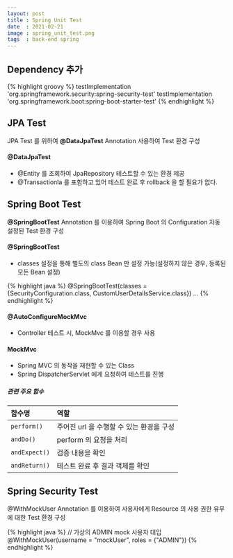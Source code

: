 ```yaml
---
layout: post
title : Spring Unit Test
date  : 2021-02-21
image : spring_unit_test.png
tags  : back-end spring
---
```


## Dependency 추가

{% highlight groovy %}
testImplementation 'org.springframework.security:spring-security-test'
testImplementation 'org.springframework.boot:spring-boot-starter-test'
{% endhighlight %}

## JPA Test
JPA Test 를 위하여 **@DataJpaTest** Annotation 사용하여 Test 환경 구성
#### @DataJpaTest
* @Entity 를 조회하여 JpaRepository 테스트할 수 있는 환경 제공
* @Transactionla 를 포함하고 있어 테스트 완료 후 rollback 을 할 필요가 없다.


## Spring Boot Test
**@SpringBootTest** Annotation 를 이용하여 Spring Boot 의 Configuration 자동 설정된 Test 환경 구성
#### @SpringBootTest
* classes 설정을 통해 별도의 class Bean 만 설정 가능(설정하지 않은 경우, 등록된 모든 Bean 설정)

{% highlight java %}
@SpringBootTest(classes = {SecurityConfiguration.class, CustomUserDetailsService.class})
...
{% endhighlight %}

#### @AutoConfigureMockMvc
* Controller 테스트 시, MockMvc 를 이용할 경우 사용

#### MockMvc
* Spring MVC 의 동작을 재현할 수 있는 Class
* Spring DispatcherServlet 에게 요청하여 테스트를 진행
##### 관련 주요 함수

| 함수명 | 역할 |
|:---|:---|
| `perform()` | 주어진 url 을 수행할 수 있는 환경을 구성 |
| `andDo()` | perform 의 요청을 처리 |
| `andExpect()` | 검증 내용을 확인 |
| `andReturn()` | 테스트 완료 후 결과 객체를 확인 |

## Spring Security Test
@WithMockUser Annotation 를 이용하여 사용자에게 Resource 의 사용 권한 유무에 대한 Test 환경 구성

{% highlight java %}
// 가상의 ADMIN mock 사용자 대입
@WithMockUser(username = "mockUser", roles = {"ADMIN"})
{% endhighlight %}
